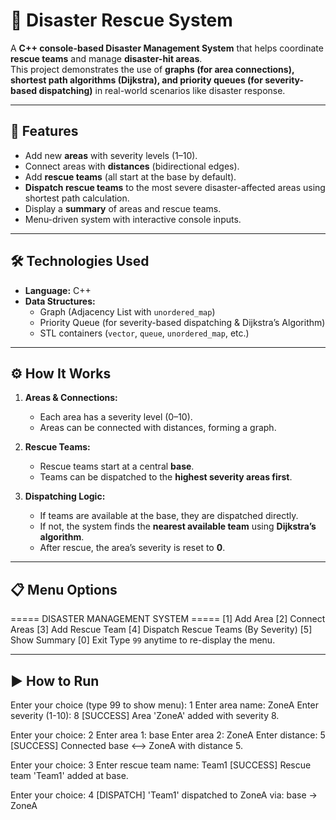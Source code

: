 # 🚨 Disaster Rescue System  

A **C++ console-based Disaster Management System** that helps coordinate **rescue teams** and manage **disaster-hit areas**.  
This project demonstrates the use of **graphs (for area connections), shortest path algorithms (Dijkstra), and priority queues (for severity-based dispatching)** in real-world scenarios like disaster response.  

---

## 📌 Features  
- Add new **areas** with severity levels (1–10).  
- Connect areas with **distances** (bidirectional edges).  
- Add **rescue teams** (all start at the base by default).  
- **Dispatch rescue teams** to the most severe disaster-affected areas using shortest path calculation.  
- Display a **summary** of areas and rescue teams.  
- Menu-driven system with interactive console inputs.  

---

## 🛠️ Technologies Used  
- **Language:** C++  
- **Data Structures:**  
  - Graph (Adjacency List with `unordered_map`)  
  - Priority Queue (for severity-based dispatching & Dijkstra’s Algorithm)  
  - STL containers (`vector`, `queue`, `unordered_map`, etc.)  

---

## ⚙️ How It Works  
1. **Areas & Connections:**  
   - Each area has a severity level (0–10).  
   - Areas can be connected with distances, forming a graph.  

2. **Rescue Teams:**  
   - Rescue teams start at a central **base**.  
   - Teams can be dispatched to the **highest severity areas first**.  

3. **Dispatching Logic:**  
   - If teams are available at the base, they are dispatched directly.  
   - If not, the system finds the **nearest available team** using **Dijkstra’s algorithm**.  
   - After rescue, the area’s severity is reset to **0**.  

---

## 📋 Menu Options  
===== DISASTER MANAGEMENT SYSTEM =====
[1] Add Area
[2] Connect Areas
[3] Add Rescue Team
[4] Dispatch Rescue Teams (By Severity)
[5] Show Summary
[0] Exit
Type `99` anytime to re-display the menu.  

---

## ▶️ How to Run  


Enter your choice (type 99 to show menu): 1
Enter area name: ZoneA
Enter severity (1-10): 8
[SUCCESS] Area 'ZoneA' added with severity 8.

Enter your choice: 2
Enter area 1: base
Enter area 2: ZoneA
Enter distance: 5
[SUCCESS] Connected base <--> ZoneA with distance 5.

Enter your choice: 3
Enter rescue team name: Team1
[SUCCESS] Rescue team 'Team1' added at base.

Enter your choice: 4
[DISPATCH] 'Team1' dispatched to ZoneA via: base -> ZoneA

